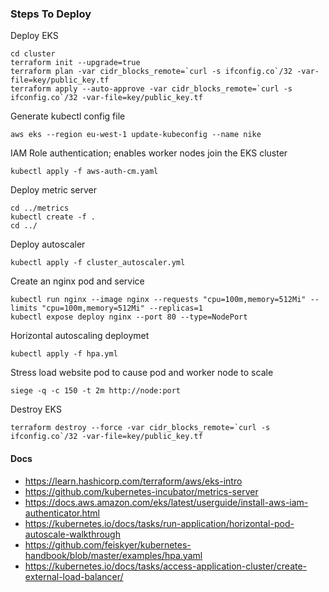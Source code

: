 ### Steps To Deploy

Deploy EKS
```hcl
cd cluster
terraform init --upgrade=true
terraform plan -var cidr_blocks_remote=`curl -s ifconfig.co`/32 -var-file=key/public_key.tf
terraform apply --auto-approve -var cidr_blocks_remote=`curl -s ifconfig.co`/32 -var-file=key/public_key.tf
```

Generate kubectl config file
```hcl
aws eks --region eu-west-1 update-kubeconfig --name nike
```

IAM Role authentication; enables worker nodes join the EKS cluster
```hcl
kubectl apply -f aws-auth-cm.yaml
```

Deploy metric server
```hcl
cd ../metrics
kubectl create -f .
cd ../
```

Deploy autoscaler
```hcl
kubectl apply -f cluster_autoscaler.yml
```

Create an nginx pod and service
```hcl
kubectl run nginx --image nginx --requests "cpu=100m,memory=512Mi" --limits "cpu=100m,memory=512Mi" --replicas=1
kubectl expose deploy nginx --port 80 --type=NodePort
```

Horizontal autoscaling deploymet
```hcl
kubectl apply -f hpa.yml
```

Stress load website pod to cause pod and worker node to scale
```hcl
siege -q -c 150 -t 2m http://node:port
```

Destroy EKS
```hcl
terraform destroy --force -var cidr_blocks_remote=`curl -s ifconfig.co`/32 -var-file=key/public_key.tf
```

#### Docs
* https://learn.hashicorp.com/terraform/aws/eks-intro
* https://github.com/kubernetes-incubator/metrics-server
* https://docs.aws.amazon.com/eks/latest/userguide/install-aws-iam-authenticator.html
* https://kubernetes.io/docs/tasks/run-application/horizontal-pod-autoscale-walkthrough
* https://github.com/feiskyer/kubernetes-handbook/blob/master/examples/hpa.yaml
* https://kubernetes.io/docs/tasks/access-application-cluster/create-external-load-balancer/
